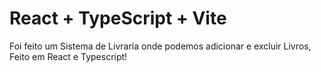 # React + TypeScript + Vite

Foi feito um Sistema de Livraria onde podemos adicionar e excluir Livros, Feito em React e Typescript!
